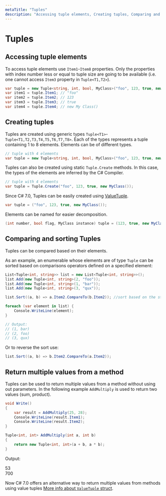 ```yaml
---
metaTitle: "Tuples"
description: "Accessing tuple elements, Creating tuples, Comparing and sorting Tuples, Return multiple values from a method"
---
```


# Tuples




## Accessing tuple elements


To access tuple elements use `Item1`-`Item8` properties. Only the properties with index number less or equal to tuple size are going to be available (i.e. one cannot access `Item3` property in `Tuple<T1,T2>`).

```cs
var tuple = new Tuple<string, int, bool, MyClass>("foo", 123, true, new MyClass());
var item1 = tuple.Item1; // "foo"
var item2 = tuple.Item2; // 123
var item3 = tuple.Item3; // true
var item4 = tuple.Item4; // new My Class()

```



## Creating tuples


Tuples are created using generic types `Tuple<T1>`-`Tuple<T1,T2,T3,T4,T5,T6,T7,T8>`. Each of the types represents a tuple containing 1 to 8 elements. Elements can be of different types.

```cs
// tuple with 4 elements
var tuple = new Tuple<string, int, bool, MyClass>("foo", 123, true, new MyClass());

```

Tuples can also be created using static `Tuple.Create` methods. In this case, the types of the elements are inferred by the C# Compiler.

```cs
// tuple with 4 elements
var tuple = Tuple.Create("foo", 123, true, new MyClass());

```

Since C# 7.0, Tuples can be easily created using [ValueTuple](https://stackoverflow.com/documentation/c%23/1936/c-sharp-7-0-features/6329/language-support-for-tuples#t=201705312047498619514).

```cs
var tuple = ("foo", 123, true, new MyClass());

```

Elements can be named for easier decomposition.

```cs
(int number, bool flag, MyClass instance) tuple = (123, true, new MyClass());

```



## Comparing and sorting Tuples


Tuples can be compared based on their elements.

As an example, an enumerable whose elements are of type `Tuple` can be sorted based on comparisons operators defined on a specified element:

```cs
List<Tuple<int, string>> list = new List<Tuple<int, string>>();
list.Add(new Tuple<int, string>(2, "foo"));
list.Add(new Tuple<int, string>(1, "bar"));
list.Add(new Tuple<int, string>(3, "qux"));

list.Sort((a, b) => a.Item2.CompareTo(b.Item2)); //sort based on the string element

foreach (var element in list) {
    Console.WriteLine(element);
}

// Output:
// (1, bar)
// (2, foo)
// (3, qux)

```

Or to reverse the sort use:

```cs
list.Sort((a, b) => b.Item2.CompareTo(a.Item2));

```



## Return multiple values from a method


Tuples can be used to return multiple values from a method without using out parameters. In the following example `AddMultiply` is used to return two values (sum, product).

```cs
void Write()
{
    var result = AddMultiply(25, 28);
    Console.WriteLine(result.Item1);
    Console.WriteLine(result.Item2);
}

Tuple<int, int> AddMultiply(int a, int b)
{
    return new Tuple<int, int>(a + b, a * b);
}

```

Output:

> 
<p>53<br />
700</p>


Now C# 7.0 offers an alternative way to return multiple values from methods using value tuples [More info about `ValueTuple` struct](https://stackoverflow.com/documentation/c%23/1936/c-sharp-7-0-features/6329/language-support-for-tuples#t=201705312047498619514).

